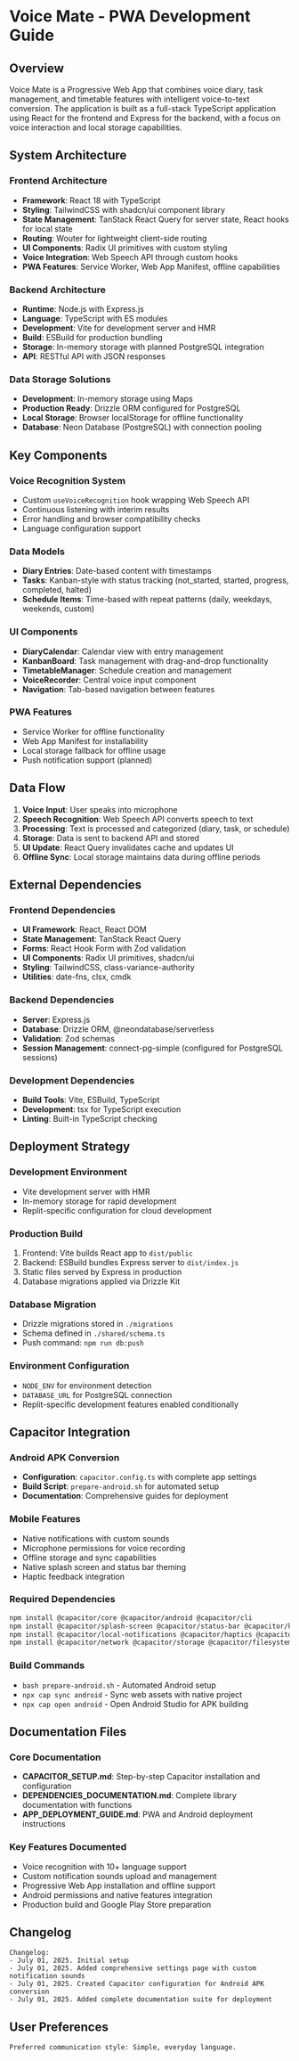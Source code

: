 # Voice Mate - PWA Development Guide

## Overview

Voice Mate is a Progressive Web App that combines voice diary, task management, and timetable features with intelligent voice-to-text conversion. The application is built as a full-stack TypeScript application using React for the frontend and Express for the backend, with a focus on voice interaction and local storage capabilities.

## System Architecture

### Frontend Architecture
- **Framework**: React 18 with TypeScript
- **Styling**: TailwindCSS with shadcn/ui component library
- **State Management**: TanStack React Query for server state, React hooks for local state
- **Routing**: Wouter for lightweight client-side routing
- **UI Components**: Radix UI primitives with custom styling
- **Voice Integration**: Web Speech API through custom hooks
- **PWA Features**: Service Worker, Web App Manifest, offline capabilities

### Backend Architecture
- **Runtime**: Node.js with Express.js
- **Language**: TypeScript with ES modules
- **Development**: Vite for development server and HMR
- **Build**: ESBuild for production bundling
- **Storage**: In-memory storage with planned PostgreSQL integration
- **API**: RESTful API with JSON responses

### Data Storage Solutions
- **Development**: In-memory storage using Maps
- **Production Ready**: Drizzle ORM configured for PostgreSQL
- **Local Storage**: Browser localStorage for offline functionality
- **Database**: Neon Database (PostgreSQL) with connection pooling

## Key Components

### Voice Recognition System
- Custom `useVoiceRecognition` hook wrapping Web Speech API
- Continuous listening with interim results
- Error handling and browser compatibility checks
- Language configuration support

### Data Models
- **Diary Entries**: Date-based content with timestamps
- **Tasks**: Kanban-style with status tracking (not_started, started, progress, completed, halted)
- **Schedule Items**: Time-based with repeat patterns (daily, weekdays, weekends, custom)

### UI Components
- **DiaryCalendar**: Calendar view with entry management
- **KanbanBoard**: Task management with drag-and-drop functionality
- **TimetableManager**: Schedule creation and management
- **VoiceRecorder**: Central voice input component
- **Navigation**: Tab-based navigation between features

### PWA Features
- Service Worker for offline functionality
- Web App Manifest for installability
- Local storage fallback for offline usage
- Push notification support (planned)

## Data Flow

1. **Voice Input**: User speaks into microphone
2. **Speech Recognition**: Web Speech API converts speech to text
3. **Processing**: Text is processed and categorized (diary, task, or schedule)
4. **Storage**: Data is sent to backend API and stored
5. **UI Update**: React Query invalidates cache and updates UI
6. **Offline Sync**: Local storage maintains data during offline periods

## External Dependencies

### Frontend Dependencies
- **UI Framework**: React, React DOM
- **State Management**: TanStack React Query
- **Forms**: React Hook Form with Zod validation
- **UI Components**: Radix UI primitives, shadcn/ui
- **Styling**: TailwindCSS, class-variance-authority
- **Utilities**: date-fns, clsx, cmdk

### Backend Dependencies
- **Server**: Express.js
- **Database**: Drizzle ORM, @neondatabase/serverless
- **Validation**: Zod schemas
- **Session Management**: connect-pg-simple (configured for PostgreSQL sessions)

### Development Dependencies
- **Build Tools**: Vite, ESBuild, TypeScript
- **Development**: tsx for TypeScript execution
- **Linting**: Built-in TypeScript checking

## Deployment Strategy

### Development Environment
- Vite development server with HMR
- In-memory storage for rapid development
- Replit-specific configuration for cloud development

### Production Build
1. Frontend: Vite builds React app to `dist/public`
2. Backend: ESBuild bundles Express server to `dist/index.js`
3. Static files served by Express in production
4. Database migrations applied via Drizzle Kit

### Database Migration
- Drizzle migrations stored in `./migrations`
- Schema defined in `./shared/schema.ts`
- Push command: `npm run db:push`

### Environment Configuration
- `NODE_ENV` for environment detection
- `DATABASE_URL` for PostgreSQL connection
- Replit-specific development features enabled conditionally

## Capacitor Integration

### Android APK Conversion
- **Configuration**: `capacitor.config.ts` with complete app settings
- **Build Script**: `prepare-android.sh` for automated setup
- **Documentation**: Comprehensive guides for deployment

### Mobile Features
- Native notifications with custom sounds
- Microphone permissions for voice recording
- Offline storage and sync capabilities
- Native splash screen and status bar theming
- Haptic feedback integration

### Required Dependencies
```bash
npm install @capacitor/core @capacitor/android @capacitor/cli
npm install @capacitor/splash-screen @capacitor/status-bar @capacitor/keyboard
npm install @capacitor/local-notifications @capacitor/haptics @capacitor/device
npm install @capacitor/network @capacitor/storage @capacitor/filesystem
```

### Build Commands
- `bash prepare-android.sh` - Automated Android setup
- `npx cap sync android` - Sync web assets with native project
- `npx cap open android` - Open Android Studio for APK building

## Documentation Files

### Core Documentation
- **CAPACITOR_SETUP.md**: Step-by-step Capacitor installation and configuration
- **DEPENDENCIES_DOCUMENTATION.md**: Complete library documentation with functions
- **APP_DEPLOYMENT_GUIDE.md**: PWA and Android deployment instructions

### Key Features Documented
- Voice recognition with 10+ language support
- Custom notification sounds upload and management
- Progressive Web App installation and offline support
- Android permissions and native features integration
- Production build and Google Play Store preparation

## Changelog

```
Changelog:
- July 01, 2025. Initial setup
- July 01, 2025. Added comprehensive settings page with custom notification sounds
- July 01, 2025. Created Capacitor configuration for Android APK conversion
- July 01, 2025. Added complete documentation suite for deployment
```

## User Preferences

```
Preferred communication style: Simple, everyday language.
```